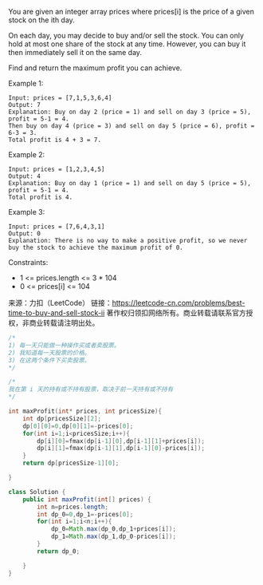 
You are given an integer array prices where prices[i] is the price of a given stock on the ith day.

On each day, you may decide to buy and/or sell the stock. You can only hold at most one share of the stock at any time. However, you can buy it then immediately sell it on the same day.

Find and return the maximum profit you can achieve.

 

Example 1:

```
Input: prices = [7,1,5,3,6,4]
Output: 7
Explanation: Buy on day 2 (price = 1) and sell on day 3 (price = 5), profit = 5-1 = 4.
Then buy on day 4 (price = 3) and sell on day 5 (price = 6), profit = 6-3 = 3.
Total profit is 4 + 3 = 7.
```

Example 2:

```
Input: prices = [1,2,3,4,5]
Output: 4
Explanation: Buy on day 1 (price = 1) and sell on day 5 (price = 5), profit = 5-1 = 4.
Total profit is 4.
```

Example 3:

```
Input: prices = [7,6,4,3,1]
Output: 0
Explanation: There is no way to make a positive profit, so we never buy the stock to achieve the maximum profit of 0.
```


Constraints:

- 1 <= prices.length <= 3 * 104
- 0 <= prices[i] <= 104

来源：力扣（LeetCode）
链接：https://leetcode-cn.com/problems/best-time-to-buy-and-sell-stock-ii
著作权归领扣网络所有。商业转载请联系官方授权，非商业转载请注明出处。



```c
/*
1) 每一天只能做一种操作买或者卖股票。
2) 我知道每一天股票的价格。
3) 在这两个条件下买卖股票。
*/

/*
我在第 i 天的持有或不持有股票，取决于前一天持有或不持有
*/

int maxProfit(int* prices, int pricesSize){
    int dp[pricesSize][2];
    dp[0][0]=0,dp[0][1]=-prices[0];
    for(int i=1;i<pricesSize;i++){
        dp[i][0]=fmax(dp[i-1][0],dp[i-1][1]+prices[i]);
        dp[i][1]=fmax(dp[i-1][1],dp[i-1][0]-prices[i]);
    }
    return dp[pricesSize-1][0];

}
```

```java
class Solution {
    public int maxProfit(int[] prices) {
        int n=prices.length;
        int dp_0=0,dp_1=-prices[0];
        for(int i=1;i<n;i++){
            dp_0=Math.max(dp_0,dp_1+prices[i]);
            dp_1=Math.max(dp_1,dp_0-prices[i]);
        }
        return dp_0;

    }
}
```

